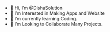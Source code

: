 - 👋 Hi, I’m @DishaSolution
- 👀 I’m Interested in Making Apps and Website
- 🌱 I’m currently learning Coding.
- 💞️ I’m Looking to Collaborate Many Projects.

<!---
DishaSolution/DishaSolution is a ✨ special ✨ repository because its `README.md` (this file) appears on your GitHub profile.
You can click the Preview link to take a look at your changes.
--->
